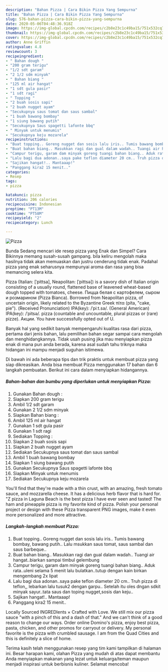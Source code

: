 ```yaml
---
description: "Bahan Pizza | Cara Bikin Pizza Yang Sempurna"
title: "Bahan Pizza | Cara Bikin Pizza Yang Sempurna"
slug: 576-bahan-pizza-cara-bikin-pizza-yang-sempurna
date: 2020-05-06T04:48:36.918Z
image: https://img-global.cpcdn.com/recipes/c2b8e23c1c49ba15/751x532cq70/pizza-foto-resep-utama.jpg
thumbnail: https://img-global.cpcdn.com/recipes/c2b8e23c1c49ba15/751x532cq70/pizza-foto-resep-utama.jpg
cover: https://img-global.cpcdn.com/recipes/c2b8e23c1c49ba15/751x532cq70/pizza-foto-resep-utama.jpg
author: Anne Griffin
ratingvalue: 4.8
reviewcount: 3
recipeingredient:
- " Bahan dough "
- "200 gram terigu"
- "1/2 sdt garam"
- "2 1/2 sdm minyak"
- " Bahan biang "
- "125 ml air hangat"
- "1 sdt gula pasir"
- "1 sdt ragi"
- " Topping "
- "2 buah sosis sapi"
- "2 buah nugget ayam"
- "Secukupnya saus tomat dan saus sambal"
- "1 buah bawang bombay"
- "1 siung bawang putih"
- "Secukupnya Saus spagetti lafonte bbq"
- " Minyak untuk menumis"
- "Secukupnya keju mozarela"
recipeinstructions:
- "Buat topping.. Goreng nugget dan sosis lalu iris.. Tumis bawang bombay, bawang putih.. Lalu msukkan saus tomat, saus sambal dan saus barbeque.."
- "Buat bahan biang.. Masukkan ragi dan gual dalam wadah.. Tuangi air hangat..biarkan sampai timbul gelembung"
- "Campur terigu, garam dam minyak goreng tuangi bahan biang.. Aduk rata..uleni selama 5 menit lalu bulatkan..tutup dengan kain birkan mengembang 2x lipat"
- "Lalu bagi dua adonan..saya pake teflon diameter 20 cm.. Truh pizza di teflon,, lebarkan lalu tusuk2 dengan garpu.. Setelah itu oles dngan sdkit minyak sayur..tata saus dan toping nugget,sosis dan keju.."
- "Sajikan hangat!.. Mantaaap!"
- "Panggang kira2 15 menit.."
categories:
- Resep
tags:
- pizza

katakunci: pizza 
nutrition: 206 calories
recipecuisine: Indonesian
preptime: "PT13M"
cooktime: "PT58M"
recipeyield: "2"
recipecategory: Lunch

---
```



![Pizza](https://img-global.cpcdn.com/recipes/c2b8e23c1c49ba15/751x532cq70/pizza-foto-resep-utama.jpg)

Bunda Sedang mencari ide resep pizza yang Enak dan Simpel? Cara Bikinnya memang susah-susah gampang. bila keliru mengolah maka hasilnya tidak akan memuaskan dan justru cenderung tidak enak. Padahal pizza yang enak seharusnya mempunyai aroma dan rasa yang bisa memancing selera kita.

Pizza (Italian: [ˈpittsa], Neapolitan: [ˈpittsə]) is a savory dish of Italian origin consisting of a usually round, flattened base of leavened wheat-based dough topped with tomatoes, cheese. Пицца белая с картофелем, сыром и розмарином (Pizza Bianca). Borrowed from Neapolitan pizza, of uncertain origin, likely related to the Byzantine Greek πίτα (píta, &#34;cake, pie&#34;). (Received Pronunciation) IPA(key): /ˈpiːt.sə/. (General American) IPA(key): /ˈpitsə/. pizza (countable and uncountable, plural pizzas or (rare) pizze). Акции. You have successfully opted out of U.

Banyak hal yang sedikit banyak mempengaruhi kualitas rasa dari pizza, pertama dari jenis bahan, lalu pemilihan bahan segar sampai cara mengolah dan menghidangkannya. Tidak usah pusing jika mau menyiapkan pizza enak di mana pun anda berada, karena asal sudah tahu triknya maka hidangan ini mampu menjadi suguhan istimewa.


Di bawah ini ada beberapa tips dan trik praktis untuk membuat pizza yang siap dikreasikan. Anda bisa membuat Pizza menggunakan 17 bahan dan 6 langkah pembuatan. Berikut ini cara dalam menyiapkan hidangannya.

<!--inarticleads1-->

##### Bahan-bahan dan bumbu yang diperlukan untuk menyiapkan Pizza:

1. Gunakan  Bahan dough :
1. Siapkan 200 gram terigu
1. Ambil 1/2 sdt garam
1. Gunakan 2 1/2 sdm minyak
1. Siapkan  Bahan biang :
1. Ambil 125 ml air hangat
1. Gunakan 1 sdt gula pasir
1. Gunakan 1 sdt ragi
1. Sediakan  Topping :
1. Siapkan 2 buah sosis sapi
1. Siapkan 2 buah nugget ayam
1. Sediakan Secukupnya saus tomat dan saus sambal
1. Ambil 1 buah bawang bombay
1. Siapkan 1 siung bawang putih
1. Gunakan Secukupnya Saus spagetti lafonte bbq
1. Siapkan  Minyak untuk menumis
1. Sediakan Secukupnya keju mozarela


You&#39;ll find that they&#39;re made with a thin crust, with an amazing, fresh tomato sauce, and mozzarella cheese. It has a delicious herb flavor that is hard for. &#34;Z pizza in Laguna Beach is the best pizza I have ever seen and tasted! The ham and pineapple pizza is my favorite kind of pizza. Polish your personal project or design with these Pizza transparent PNG images, make it even more personalized and more attractive. 

<!--inarticleads2-->

##### Langkah-langkah membuat Pizza:

1. Buat topping.. Goreng nugget dan sosis lalu iris.. Tumis bawang bombay, bawang putih.. Lalu msukkan saus tomat, saus sambal dan saus barbeque..
1. Buat bahan biang.. Masukkan ragi dan gual dalam wadah.. Tuangi air hangat..biarkan sampai timbul gelembung
1. Campur terigu, garam dam minyak goreng tuangi bahan biang.. Aduk rata..uleni selama 5 menit lalu bulatkan..tutup dengan kain birkan mengembang 2x lipat
1. Lalu bagi dua adonan..saya pake teflon diameter 20 cm.. Truh pizza di teflon,, lebarkan lalu tusuk2 dengan garpu.. Setelah itu oles dngan sdkit minyak sayur..tata saus dan toping nugget,sosis dan keju..
1. Sajikan hangat!.. Mantaaap!
1. Panggang kira2 15 menit..


Locally Sourced INGREDIents × Crafted with Love. We still mix our pizza sauce &#34;with a pinch of this and a dash of that.&#34; And we can&#39;t think of a good reason to change our ways. Order online Domino&#39;s pizza, enjoy best pizza, pasta, chicken, and other promos for carryout or delivery. My personal favorite is the pizza with crumbled sausage. I am from the Quad Cities and this is definitely a slice of home. 

Terima kasih telah menggunakan resep yang tim kami tampilkan di halaman ini. Besar harapan kami, olahan Pizza yang mudah di atas dapat membantu Anda menyiapkan makanan yang lezat untuk keluarga/teman maupun menjadi inspirasi untuk berbisnis kuliner. Selamat mencoba!
